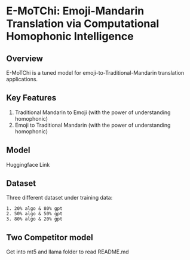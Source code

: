 # E-MoTChi: Emoji-Mandarin Translation via Computational Homophonic Intelligence

## Overview

E-MoTChi is a tuned model for emoji-to-Traditional-Mandarin translation applications.

## Key Features

1. Traditional Mandarin to Emoji (with the power of understanding homophonic)
2. Emoji to Traditional Mandarin (with the power of understanding homophonic)

## Model

Huggingface Link

## Dataset

Three different dataset under training data:
```
1. 20% algo & 80% gpt
2. 50% algo & 50% gpt
3. 80% algo & 20% gpt
```

## Two Competitor model

Get into mt5 and llama folder to read README.md

